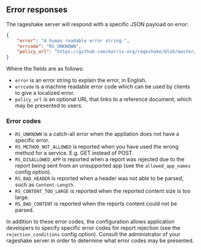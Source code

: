 ## Error responses

The rageshake server will respond with a specific JSON payload on error:

```json
{
    "error": "A human readable error string.",
    "errcode": "RS_UNKNOWN",
    "policy_url": "https://github.com/matrix-org/rageshake/blob/master/docs/blocked_rageshake.md"
}
```

Where the fields are as follows:

 - `error` is an error string to explain the error, in English.
 - `errcode` is a machine readable error code which can be used by clients to give a localized error.
 - `policy_url` is an optional URL that links to a reference document, which may be presented to users.

### Error codes

- `RS_UNKNOWN` is a catch-all error when the appliation does not have a specific error.
- `RS_METHOD_NOT_ALLOWED` is reported when you have used the wrong method for a service. E.g. GET instead of POST.
- `RS_DISALLOWED_APP` is reported when a report was rejected due to the report being sent from an unsupported
   app (see the `allowed_app_names` config option).
- `RS_BAD_HEADER` is reported when a header was not able to be parsed, such as `Content-Length`.
- `RS_CONTENT_TOO_LARGE` is reported when the reported content size is too large.
- `RS_BAD_CONTENT` is reported when the reports content could not be parsed.

In addition to these error codes, the configuration allows application developers to specify specific error codes
for report rejection (see the `rejection_conditions` config option). Consult the administrator of your rageshake
server in order to determine what error codes may be presented.
